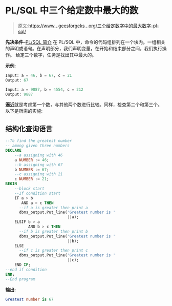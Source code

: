# PL/SQL 中三个给定数中最大的数

> 原文:[https://www . geesforgeks . org/三个给定数字中的最大数字-pl-sql/](https://www.geeksforgeeks.org/greatest-number-among-three-given-numbers-in-pl-sql/)

**先决条件**–[PL/SQL 简介](https://www.geeksforgeeks.org/plsql-introduction/)
在 PL/SQL 中，命令的代码组排列在一个块内。一组相关的声明或语句。在声明部分，我们声明变量，在开始和结束部分之间，我们执行操作。
给定三个数字，任务是找出其中最大的。

**示例:**

```sql
Input: a = 46, b = 67, c = 21
Output: 67

Input: a = 9887, b = 4554, c = 212
Output: 9887
```

**逼近**就是考虑第一个数，与其他两个数进行比较。同样，检查第二个和第三个。
以下是所需的实施:

## 结构化查询语言

```sql
--To find the greatest number
-- among given three numbers
DECLARE
    --a assigning with 46
    a NUMBER := 46;
    --b assigning with 67
    b NUMBER := 67;
    --c assigning with 21
    c NUMBER := 21;
BEGIN
    --block start
    --If condition start
    IF a > b
       AND a > c THEN
      --if a is greater then print a
      dbms_output.Put_line('Greatest number is '
                           ||a);
    ELSIF b > a
          AND b > c THEN
      --if b is greater then print b
      dbms_output.Put_line('Greatest number is '
                           ||b);
    ELSE
      --if c is greater then print c
      dbms_output.Put_line('Greatest number is '
                           ||c);
    END IF;
--end if condition
END;
--End program 
```

**输出:**

```sql
Greatest number is 67
```